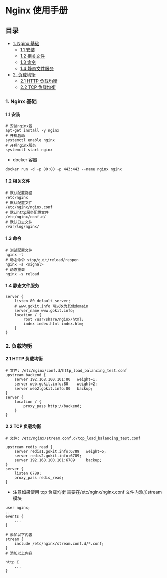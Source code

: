 # Nginx 使用手册

## 目录

- [1. Nginx 基础](#1-nginx-基础)
  - [1.1 安装](#11-安装)
  - [1.2 相关文件](#12-相关文件)
  - [1.3 命令](#13-命令)
  - [1.4 静态文件服务](#14-静态文件服务)
- [2. 负载均衡](#1-负载均衡)
  - [2.1 HTTP 负载均衡](#21-http-负载均衡)
  - [2.2 TCP 负载均衡](#22-tcp-负载均衡)
  
### 1. Nginx 基础

#### 1.1 安装

```
# 安装nginx包
apt-get install -y nginx
# 开机启动
systemctl enable nginx
# 开启nginx服务
systemctl start nginx
```

- docker 容器

```
docker run -d -p 80:80 -p 443:443 --name nginx nginx
```

#### 1.2 相关文件

```
# 默认配置路径
/etc/nginx
# 默认配置文件
/etc/nginx/nginx.conf
# 默认http服务配置文件
/etc/nginx/conf.d/
# 默认日志文件
/var/log/nginx/
```

#### 1.3 命令

```
# 测试配置文件
nginx -t
# 动态命令 stop/quit/reload/reopen
nginx -s <signal>
# 动态重载
nginx -s reload
```

#### 1.4 静态文件服务

```
server {
    listen 80 default_server;
    # www.gokit.info 可以改为其他domain
    server_name www.gokit.info;
    location / {
        root /usr/share/nginx/html;
        index index.html index.htm;
    }
}
```

### 2. 负载均衡

#### 2.1 HTTP 负载均衡

```
# 文件: /etc/nginx/conf.d/http_load_balancing_test.conf
upstream backend {
    server 192.168.100.101:80   weight=1;
    server web.gokit.info:80    weight=2;
    server web2.gokit.info:80   backup;
}
server {
    location / {
        proxy_pass http://backend;
    }
}
```

#### 2.2 TCP 负载均衡

```
# 文件: /etc/nginx/stream.conf.d/tcp_load_balancing_test.conf

upstream redis_read {
    server redis1.gokit.info:6789   weight=5;
    server redis2.gokit.info:6789;
    server 192.168.100.101:6789     backup;
}
server {
    listen 6789;
    proxy_pass redis_read;
}

```

- 注意如果使用 tcp 负载均衡
  需要在/etc/nginx/nginx.conf 文件内添加stream模块

```
user nginx;
...
events {
    ...
}

# 添加以下内容
stream {
    include /etc/nginx/stream.conf.d/*.conf;
}
# 添加以上内容

http {
    ...
}
```
